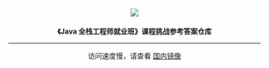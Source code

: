 <div align="center">
  <h1><img src="https://static.shiyanlou.com/lanqiao/frontend/dist/img/lanqiao-logo.5de12f2.svg"></h1>
  <b>《Java 全栈工程师就业班》课程挑战参考答案仓库</b>
</div>

---

<div align="center">
  <p> 访问速度慢，请查看 <a href="https://gitee.com/huhuhang/java-employment">国内镜像</a></p>
</div>
